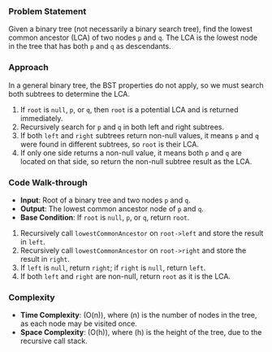 ### Problem Statement
Given a binary tree (not necessarily a binary search tree), find the lowest common ancestor (LCA) of two nodes `p` and `q`. The LCA is the lowest node in the tree that has both `p` and `q` as descendants.

### Approach
In a general binary tree, the BST properties do not apply, so we must search both subtrees to determine the LCA.

1. If `root` is `null`, `p`, or `q`, then `root` is a potential LCA and is returned immediately.
2. Recursively search for `p` and `q` in both left and right subtrees.
3. If both `left` and `right` subtrees return non-null values, it means `p` and `q` were found in different subtrees, so `root` is their LCA.
4. If only one side returns a non-null value, it means both `p` and `q` are located on that side, so return the non-null subtree result as the LCA.

### Code Walk-through
- **Input**: Root of a binary tree and two nodes `p` and `q`.
- **Output**: The lowest common ancestor node of `p` and `q`.
- **Base Condition**: If `root` is `null`, `p`, or `q`, return `root`.

1. Recursively call `lowestCommonAncestor` on `root->left` and store the result in `left`.
2. Recursively call `lowestCommonAncestor` on `root->right` and store the result in `right`.
3. If `left` is `null`, return `right`; if `right` is `null`, return `left`.
4. If both `left` and `right` are non-null, return `root` as it is the LCA.

### Complexity
- **Time Complexity**: \(O(n)\), where \(n\) is the number of nodes in the tree, as each node may be visited once.
- **Space Complexity**: \(O(h)\), where \(h\) is the height of the tree, due to the recursive call stack.
